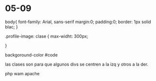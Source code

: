 # 05-09

body{
	font-family: Arial, sans-serif
	margin:0;
	padding:0;
	border: 1px solid blac;
}

.profile-image: clase {
	max-widht: 300px;

}

backgoround-color #code

las  clases son para que algunos divs se centren a la izq y otros a la der. 

php wam apache


